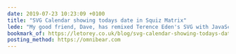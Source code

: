 ```yaml
---
date: 2019-07-23 10:23:09 +0100
title: "SVG Calendar showing todays date in Squiz Matrix"
lede: "My good friend, Dave, has remixed Terence Eden's SVG with JavaScript calendar icon to be powered by keywords in Matrix (a CMS developed by Squiz)."
bookmark_of: https://letorey.co.uk/blog/svg-calendar-showing-todays-date
posting_method: https://omnibear.com
---
```


